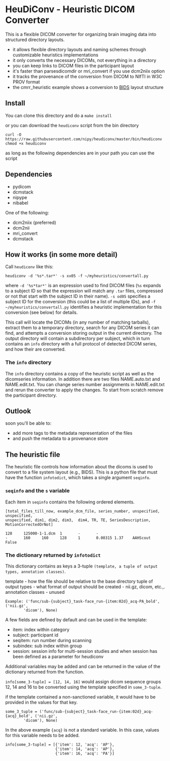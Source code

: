 # HeuDiConv - Heuristic DICOM Converter

This is a flexible DICOM converter for organizing brain imaging data into
structured directory layouts.

- it allows flexible directory layouts and naming schemes through
  customizable heuristics implementations
- it only converts the necessary DICOMs, not everything in a directory
- you can keep links to DICOM files in the participant layout
- it's faster than parsesdicomdir or mri_convert if you use dcm2niix option
- it tracks the provenance of the conversion from DICOM to NIfTI in W3C
  PROV format
- the cmrr_heuristic example shows a conversion to [BIDS](http://bids.neuroimaging.io) 
  layout structure

## Install

You can clone this directory and do a `make install`

or you can download the `heudiconv` script from the bin directory

```
curl -O https://raw.githubusercontent.com/nipy/heudiconv/master/bin/heudiconv
chmod +x heudiconv
```
as long as the following dependencies are in your path you can use the script

## Dependencies

- pydicom
- dcmstack
- nipype
- nibabel

One of the following:
- dcm2niix (preferred)
- dcm2nii
- mri_convert
- dcmstack

## How it works (in some more detail)

Call `heudiconv` like this:

    heudiconv -d '%s*.tar*' -s xx05 -f ~/myheuristics/convertall.py

where `-d '%s*tar*'` is an expression used to find DICOM files (`%s` expands to
a subject ID so that the expression will match any `.tar` files, compressed
or not that start with the subject ID in their name). `-s od05` specifies a
subject ID for the conversion (this could be a list of multiple IDs), and
`-f ~/myheuristics/convertall.py` identifies a heuristic implementation for this
conversion (see below) for details.

This call will locate the DICOMs (in any number of matching tarballs), extract
them to a temporary directory, search for any DICOM series it can find, and
attempts a conversion storing output in the current directory. The output
directory will contain a subdirectory per subject, which in turn contains an
`info` directory with a full protocol of detected DICOM series, and how their
are converted.

### The `info` directory

The `info` directory contains a copy of the heuristic script as well as the
dicomseries information. In addition there are two files NAME.auto.txt and
NAME.edit.txt. You can change series number assignments in NAME.edit.txt and
rerun the converter to apply the changes. To start from scratch remove the
participant directory.  

## Outlook

soon you'll be able to:
- add more tags to the metadata representation of the files
- and push the metadata to a provenance store

## The heuristic file

The heuristic file controls how information about the dicoms is used to convert
to a file system layout (e.g., BIDS). This is a python file that must have the 
function `infotodict`, which takes a single argument `seqinfo`.  

### `seqinfo` and the `s` variable

Each item in `seqinfo` contains the following ordered elements.

```
[total_files_till_now, example_dcm_file, series_number, unspecified, unspecified, 
unspecified, dim1, dim2, dim3,  dim4, TR, TE, SeriesDescription, MotionCorrectedOrNot]

128     125000-1-1.dcm  1       -       -       
-       160     160     128     1       0.00315 1.37    AAHScout        False
```

### The dictionary returned by `infotodict`
 
This dictionary contains as keys a 3-tuple `(template, a tuple of output types,
 annotation classes)`.

template - how the file should be relative to the base directory
tuple of output types - what format of output should be created - nii.gz, dicom, 
 etc.,.
annotation classes - unused

```
Example: ('func/sub-{subject}_task-face_run-{item:02d}_acq-PA_bold', ('nii.gz', 
        'dicom'), None)
```

A few fields are defined by default and can be used in the template:

- item: index within category 
- subject: participant id 
- seqitem: run number during scanning
- subindex: sub index within group
- session: session info for multi-session studies and when session has been 
  defined as a parameter for heudiconv

Additional variables may be added and can be returned in the value of the 
dictionary returned from the function.

`info[some_3-tuple] = [12, 14, 16]` would assign dicom sequence groups 12, 14 
and 16 to be converted using the template specified in `some_3-tuple`.

if the template contained a non-sanctioned variable, it would have to be 
provided in the values for that key.

```
some_3_tuple = ('func/sub-{subject}_task-face_run-{item:02d}_acq-{acq}_bold', ('nii.gz', 
        'dicom'), None)
```

In the above example `{acq}` is not a standard variable. In this case, values 
for this variable needs to be added.

```
info[some_3-tuple] = [{'item': 12, 'acq': 'AP'},
                      {'item': 14, 'acq': 'AP'},
                      {'item': 16, 'acq': 'PA'}]
```


